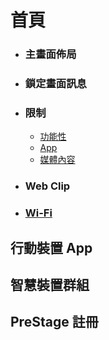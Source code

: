 # 首頁

* ### 主畫面佈局

* ### 鎖定畫面訊息

* ### 限制

  * [功能性](內容/設定描述檔/限制：功能性.md)
  * [App](內容/設定描述檔/限制：App.md)
  * [媒體內容](內容/設定描述檔/限制：媒體內容.md)

* ### Web Clip

* ### [Wi-Fi](內容/設定描述檔/Wi-Fi.md)

## 行動裝置 App

## 智慧裝置群組

## PreStage 註冊
